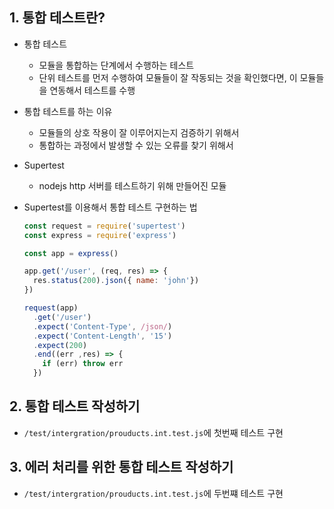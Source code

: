 ## 1. 통합 테스트란?
* 통합 테스트
  * 모듈을 통합하는 단계에서 수행하는 테스트
  * 단위 테스트를 먼저 수행하여 모듈들이 잘 작동되는 것을 확인했다면, 이 모듈들을 연동해서 테스트를 수행

* 통합 테스트를 하는 이유
  * 모듈들의 상호 작용이 잘 이루어지는지 검증하기 위해서
  * 통합하는 과정에서 발생할 수 있는 오류를 찾기 위해서

* Supertest
  * nodejs http 서버를 테스트하기 위해 만들어진 모듈

* Supertest를 이용해서 통합 테스트 구현하는 법
  ```js
  const request = require('supertest')
  const express = require('express')

  const app = express()

  app.get('/user', (req, res) => {
    res.status(200).json({ name: 'john'})
  })

  request(app)
    .get('/user')
    .expect('Content-Type', /json/)
    .expect('Content-Length', '15')
    .expect(200)
    .end((err ,res) => {
      if (err) throw err
    })
  ```

## 2. 통합 테스트 작성하기
* `/test/intergration/prouducts.int.test.js`에 첫번째 테스트 구현

## 3. 에러 처리를 위한 통합 테스트 작성하기
* `/test/intergration/prouducts.int.test.js`에 두번쨰 테스트 구현